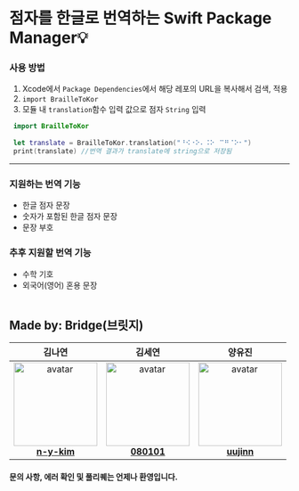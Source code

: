 # 점자를 한글로 번역하는 Swift Package Manager💡
### 사용 방법
1. Xcode에서 `Package Dependencies`에서 해당 레포의 URL을 복사해서 검색, 적용
2. `import BrailleToKor`
3. 모듈 내 `translation`함수 입력 값으로 점자 `String` 입력
 ```Swift
  import BrailleToKor
  
  let translate = BrailleToKor.translation("⠘⠪⠐⠕⠄⠨⠕⠀⠉⠛⠈⠕⠂")
  print(translate) //번역 결과가 translate에 string으로 저장됨
 ```
---
### 지원하는 번역 기능
- 한글 점자 문장
- 숫자가 포함된 한글 점자 문장
- 문장 부호
### 추후 지원할 번역 기능
- 수학 기호
- 외국어(영어) 혼용 문장
<br></br>
## Made by: Bridge(브릿지)
| 김나연 | 김세연 | 양유진 |
| :-: | :-: | :-: |
| <img src='https://avatars.githubusercontent.com/u/76769919?v=4' width='150px' height='150px' alt='avatar'/><br/><b>[n-y-kim](https://github.com/n-y-kim)</b> | <img src='https://avatars.githubusercontent.com/u/48678324?v=4' width='150px' height='150px' alt='avatar'/><br/><b>[080101](https://github.com/080101)</b> | <img src='https://avatars.githubusercontent.com/u/70887135?v=4' width='150px' height='150px' alt='avatar'/><br/><b>[uujinn](https://github.com/uujinn)</b> |

#### 문의 사항, 에러 확인 및 풀리퀘는 언제나 환영입니다.
